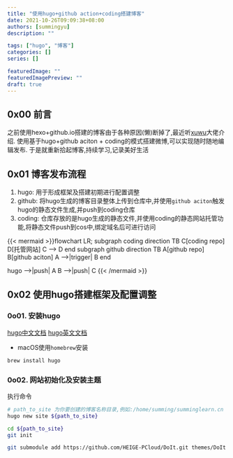 ```yaml
---
title: "使用hugo+github action+coding搭建博客"
date: 2021-10-26T09:09:38+08:00
authors: [summingyu]
description: ""

tags: ["hugo", "博客"]
categories: []
series: []

featuredImage: ""
featuredImagePreview: ""
draft: true
---
```


## 0x00 前言

之前使用hexo+github.io搭建的博客由于各种原因(懒)断掉了,最近听[xuwu](https://xwlearn.com)大佬介绍.
使用基于hugo+github aciton + coding的模式搭建微博,可以实现随时随地编辑发布.
于是就重新拾起博客,持续学习,记录美好生活

## 0x01 博客发布流程

1. hugo: 用于形成框架及搭建初期进行配置调整
2. github: 将hugo生成的博客目录整体上传到仓库中,并使用`github aciton`触发hugo的静态文件生成,并push到coding仓库
3. coding: 仓库存放的是hugo生成的静态文件,并使用coding的静态网站托管功能,将静态文件push到cos中,绑定域名后可进行访问

{{< mermaid >}}flowchart LR;
subgraph coding
    direction TB
    C[coding repo]
    D[托管网站]
    C --> D
end
subgraph github
    direction TB
    A[github repo]
    B[github aciton]
    A -->|trigger| B
end

hugo -->|push| A
B -->|push| C
{{< /mermaid >}}

## 0x02 使用hugo搭建框架及配置调整

### 0o01. 安装hugo

[hugo中文文档](https://www.gohugo.org/)
[hugo英文文档](https://gohugo.io/)

- macOS使用`homebrew`安装

```bash
brew install hugo
```

### 0o02. 网站初始化及安装主题

执行命令

```bash
# path_to_site 为你要创建的博客名称目录,例如:/home/summing/summinglearn.cn
hugo new site ${path_to_site}

cd ${path_to_site}
git init

git submodule add https://github.com/HEIGE-PCloud/DoIt.git themes/DoIt
```
